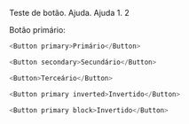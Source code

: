 Teste de botão. Ajuda.
Ajuda 1. 2

Botão primário:
```js
<Button primary>Primário</Button>
```

```js
<Button secondary>Secundário</Button>
```

```js
<Button>Terceário</Button>
```

```js
<Button primary inverted>Invertido</Button>
```


```js
<Button primary block>Invertido</Button>
```